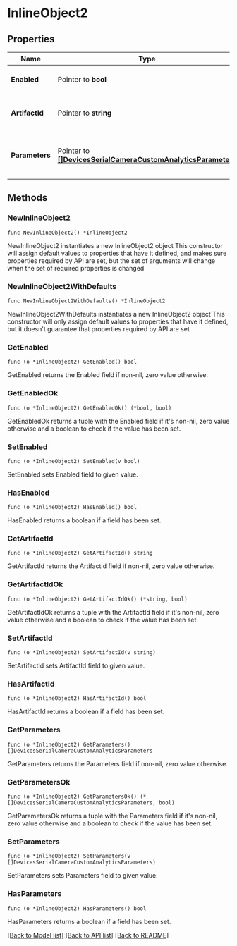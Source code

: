 # InlineObject2

## Properties

Name | Type | Description | Notes
------------ | ------------- | ------------- | -------------
**Enabled** | Pointer to **bool** | Enable custom analytics | [optional] 
**ArtifactId** | Pointer to **string** | The ID of the custom analytics artifact | [optional] 
**Parameters** | Pointer to [**[]DevicesSerialCameraCustomAnalyticsParameters**](DevicesSerialCameraCustomAnalyticsParameters.md) | Parameters for the custom analytics workload | [optional] 

## Methods

### NewInlineObject2

`func NewInlineObject2() *InlineObject2`

NewInlineObject2 instantiates a new InlineObject2 object
This constructor will assign default values to properties that have it defined,
and makes sure properties required by API are set, but the set of arguments
will change when the set of required properties is changed

### NewInlineObject2WithDefaults

`func NewInlineObject2WithDefaults() *InlineObject2`

NewInlineObject2WithDefaults instantiates a new InlineObject2 object
This constructor will only assign default values to properties that have it defined,
but it doesn't guarantee that properties required by API are set

### GetEnabled

`func (o *InlineObject2) GetEnabled() bool`

GetEnabled returns the Enabled field if non-nil, zero value otherwise.

### GetEnabledOk

`func (o *InlineObject2) GetEnabledOk() (*bool, bool)`

GetEnabledOk returns a tuple with the Enabled field if it's non-nil, zero value otherwise
and a boolean to check if the value has been set.

### SetEnabled

`func (o *InlineObject2) SetEnabled(v bool)`

SetEnabled sets Enabled field to given value.

### HasEnabled

`func (o *InlineObject2) HasEnabled() bool`

HasEnabled returns a boolean if a field has been set.

### GetArtifactId

`func (o *InlineObject2) GetArtifactId() string`

GetArtifactId returns the ArtifactId field if non-nil, zero value otherwise.

### GetArtifactIdOk

`func (o *InlineObject2) GetArtifactIdOk() (*string, bool)`

GetArtifactIdOk returns a tuple with the ArtifactId field if it's non-nil, zero value otherwise
and a boolean to check if the value has been set.

### SetArtifactId

`func (o *InlineObject2) SetArtifactId(v string)`

SetArtifactId sets ArtifactId field to given value.

### HasArtifactId

`func (o *InlineObject2) HasArtifactId() bool`

HasArtifactId returns a boolean if a field has been set.

### GetParameters

`func (o *InlineObject2) GetParameters() []DevicesSerialCameraCustomAnalyticsParameters`

GetParameters returns the Parameters field if non-nil, zero value otherwise.

### GetParametersOk

`func (o *InlineObject2) GetParametersOk() (*[]DevicesSerialCameraCustomAnalyticsParameters, bool)`

GetParametersOk returns a tuple with the Parameters field if it's non-nil, zero value otherwise
and a boolean to check if the value has been set.

### SetParameters

`func (o *InlineObject2) SetParameters(v []DevicesSerialCameraCustomAnalyticsParameters)`

SetParameters sets Parameters field to given value.

### HasParameters

`func (o *InlineObject2) HasParameters() bool`

HasParameters returns a boolean if a field has been set.


[[Back to Model list]](../README.md#documentation-for-models) [[Back to API list]](../README.md#documentation-for-api-endpoints) [[Back to README]](../README.md)


